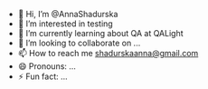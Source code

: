 - 👋 Hi, I’m @AnnaShadurska
- 👀 I’m interested in testing 
- 🌱 I’m currently learning about QA at QALight
- 💞️ I’m looking to collaborate on ...
- 📫 How to reach me shadurskaanna@gmail.com
- 😄 Pronouns: ...
- ⚡ Fun fact: ...

<!---
AnnaShadurska/AnnaShadurska is a ✨ special ✨ repository because its `README.md` (this file) appears on your GitHub profile.
You can click the Preview link to take a look at your changes.
--->
